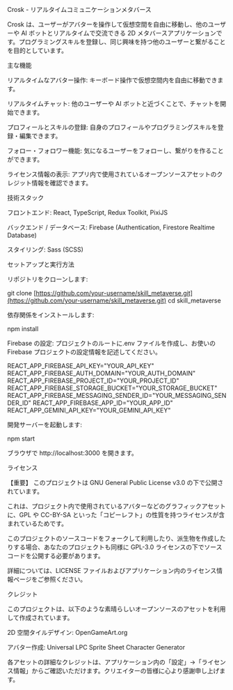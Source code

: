 Crosk - リアルタイムコミュニケーションメタバース

Crosk は、ユーザーがアバターを操作して仮想空間を自由に移動し、他のユーザーや AI ボットとリアルタイムで交流できる 2D メタバースアプリケーションです。プログラミングスキルを登録し、同じ興味を持つ他のユーザーと繋がることを目的としています。

主な機能

リアルタイムなアバター操作: キーボード操作で仮想空間内を自由に移動できます。

リアルタイムチャット: 他のユーザーや AI ボットと近づくことで、チャットを開始できます。

プロフィールとスキルの登録: 自身のプロフィールやプログラミングスキルを登録・編集できます。

フォロー・フォロワー機能: 気になるユーザーをフォローし、繋がりを作ることができます。

ライセンス情報の表示: アプリ内で使用されているオープンソースアセットのクレジット情報を確認できます。

技術スタック

フロントエンド: React, TypeScript, Redux Toolkit, PixiJS

バックエンド / データベース: Firebase (Authentication, Firestore Realtime Database)

スタイリング: Sass (SCSS)

セットアップと実行方法

リポジトリをクローンします:

git clone [https://github.com/your-username/skill_metaverse.git](https://github.com/your-username/skill_metaverse.git)
cd skill_metaverse

依存関係をインストールします:

npm install

Firebase の設定:
プロジェクトのルートに.env ファイルを作成し、お使いの Firebase プロジェクトの設定情報を記述してください。

REACT_APP_FIREBASE_API_KEY="YOUR_API_KEY"
REACT_APP_FIREBASE_AUTH_DOMAIN="YOUR_AUTH_DOMAIN"
REACT_APP_FIREBASE_PROJECT_ID="YOUR_PROJECT_ID"
REACT_APP_FIREBASE_STORAGE_BUCKET="YOUR_STORAGE_BUCKET"
REACT_APP_FIREBASE_MESSAGING_SENDER_ID="YOUR_MESSAGING_SENDER_ID"
REACT_APP_FIREBASE_APP_ID="YOUR_APP_ID"
REACT_APP_GEMINI_API_KEY="YOUR_GEMINI_API_KEY"

開発サーバーを起動します:

npm start

ブラウザで http://localhost:3000 を開きます。

ライセンス

【重要】
このプロジェクトは GNU General Public License v3.0 の下で公開されています。

これは、プロジェクト内で使用されているアバターなどのグラフィックアセットに、GPL や CC-BY-SA といった「コピーレフト」の性質を持つライセンスが含まれているためです。

このプロジェクトのソースコードをフォークして利用したり、派生物を作成したりする場合、あなたのプロジェクトも同様に GPL-3.0 ライセンスの下でソースコードを公開する必要があります。

詳細については、LICENSE ファイルおよびアプリケーション内のライセンス情報ページをご参照ください。

クレジット

このプロジェクトは、以下のような素晴らしいオープンソースのアセットを利用して作成されています。

2D 空間タイルデザイン: OpenGameArt.org

アバター作成: Universal LPC Sprite Sheet Character Generator

各アセットの詳細なクレジットは、アプリケーション内の「設定」→「ライセンス情報」からご確認いただけます。クリエイターの皆様に心より感謝申し上げます。
